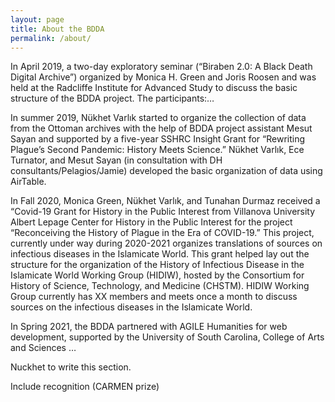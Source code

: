 ```yaml
---
layout: page
title: About the BDDA
permalink: /about/
---
```


In April 2019, a two-day exploratory seminar (“Biraben 2.0: A Black Death Digital Archive”) organized by Monica H. Green and Joris Roosen and was held at the Radcliffe Institute for Advanced Study to discuss the basic structure of the BDDA project. The participants:…

In summer 2019, Nükhet Varlık started to organize the collection of data from the Ottoman archives with the help of BDDA project assistant Mesut Sayan and supported by a five-year SSHRC Insight Grant for “Rewriting Plague’s Second Pandemic: History Meets Science.” Nükhet Varlık, Ece Turnator, and Mesut Sayan (in consultation with DH consultants/Pelagios/Jamie) developed the basic organization of data using AirTable.

In Fall 2020, Monica Green, Nükhet Varlık, and Tunahan Durmaz received a “Covid-19 Grant for History in the Public Interest from Villanova University Albert Lepage Center for History in the Public Interest for the project “Reconceiving the History of Plague in the Era of COVID-19.” This project, currently under way during 2020-2021 organizes translations of sources on infectious diseases in the Islamicate World. This grant helped lay out the structure for the organization of the History of Infectious Disease in the Islamicate World Working Group (HIDIW), hosted by the Consortium for History of Science, Technology, and Medicine (CHSTM). HIDIW Working Group currently has XX members and meets once a month to discuss sources on the infectious diseases in the Islamicate World.

In Spring 2021, the BDDA partnered with AGILE Humanities for web development, supported by the University of South Carolina, College of Arts and Sciences …

Nuckhet to write this section.
	
Include recognition (CARMEN prize)
	
